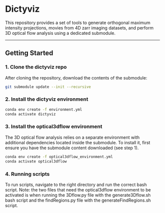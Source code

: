 # Dictyviz

This repository provides a set of tools to generate orthogonal maximum intensity projections, movies from 4D zarr imaging datasets, and perform 3D optical flow analysis using a dedicated submodule.

---

## Getting Started

### 1. Clone the dictyviz repo

After cloning the repository, download the contents of the submodule:

```bash
git submodule update --init --recursive
```

### 2. Install the dictyviz environment 

```bash
conda env create -f environment.yml
conda activate dictyviz
```

### 3. Install the optical3dflow environment
The 3D optical flow analysis relies on a separate environment with additional dependencies located inside the submodule. To install it, first ensure you have the submodule content downloaded (see step 1).

```bash
conda env create -f optical3dflow_environment.yml
conda activate optical3dflow
```
### 4. Running scripts 
To run scripts, navigate to the right directory and run the correct bash script. Note: the two files that need the optical3dflow environment to be activated is when running the 3Dflow.py file with the generate3Dflow.sh bash script and the findRegions.py file with the generateFindRegions.sh script. 
